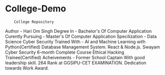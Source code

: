 # College-Demo
        College Repository
Author            - Hari Om Singh
Degree In         - Bachelor's Of Computer Application
Curently Pursuing - Master's Of Computer Application
Specilization     - Data Science 
                    Cyber Security
Trained With      - AI and Machine Learning with Python(Certified)
                    Database Management System.
                    React & Node.js.
                    Swayam Cyber Security 6-month Complete Course
                    Ethical Hacking Trainee(Certified)
Acheivements      - Former School Captain With good leadership skill.
                    264 Rank at GGSIPU-CET EXAMINATION.
                    Dedication towards Work Award.

                     
                      
